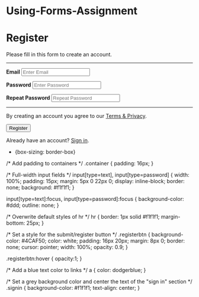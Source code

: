 # Using-Forms-Assignment
<!DOCTYPE html>
<meta charset="UTF-8">
<html>
<form action="action_page.php">
<div class="container">
  <h1>Register</h1>
  <p>Please fill in this form to create an account.</p>
  <hr>

  <label for="email"><b>Email</b></label>
  <input type="text" placeholder="Enter Email" name="email" id="email" required>

  <label for="psw"><b>Password</b></label>
  <input type="password" placeholder="Enter Password" name="psw" id="psw" required>

  <label for="psw-repeat"><b>Repeat Password</b></label>
  <input type="password" placeholder="Repeat Password" name="psw-repeat" id="psw-repeat" required>
  <hr>

  <p>By creating an account you agree to our <a href="#">Terms & Privacy</a>.</p>
  <button type="submit" class="registerbtn">Register</button>
</div>

<div class="container signin">
  <p>Already have an account? <a href="#">Sign in</a>.</p>
</div>
</form>
</html>

* {box-sizing: border-box}

/* Add padding to containers */
.container {
  padding: 16px;
}

/* Full-width input fields */
input[type=text], input[type=password] {
  width: 100%;
  padding: 15px;
  margin: 5px 0 22px 0;
  display: inline-block;
  border: none;
  background: #f1f1f1;
}

input[type=text]:focus, input[type=password]:focus {
  background-color: #ddd;
  outline: none;
}

/* Overwrite default styles of hr */
hr {
  border: 1px solid #f1f1f1;
  margin-bottom: 25px;
}

/* Set a style for the submit/register button */
.registerbtn {
  background-color: #4CAF50;
  color: white;
  padding: 16px 20px;
  margin: 8px 0;
  border: none;
  cursor: pointer;
  width: 100%;
  opacity: 0.9;
}

.registerbtn:hover {
  opacity:1;
}

/* Add a blue text color to links */
a {
  color: dodgerblue;
}

/* Set a grey background color and center the text of the "sign in" section */
.signin {
  background-color: #f1f1f1;
  text-align: center;
}
